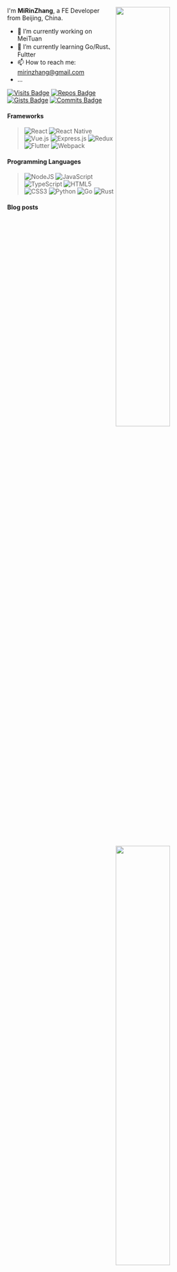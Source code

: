 [<img align="right" width="50%" src="https://github-readme-stats.vercel.app/api?username=MiRinZhang&show_icons=true&count_private=true&theme=onedark">]((https://github.com/MiRinZhang/github-readme-stats))

I'm **MiRinZhang**, a FE Developer from Beijing, China.

- 🔭 I’m currently working on MeiTuan
- 🌱 I’m currently learning Go/Rust、Fultter
- 📫 How to reach me: mirinzhang@gmail.com
- ...

[![Visits Badge](https://badges.pufler.dev/visits/MiRinZhang/MiRinZhang)](https://badges.pufler.dev)
[![Repos Badge](https://badges.pufler.dev/repos/MiRinZhang)](https://badges.pufler.dev)
[![Gists Badge](https://badges.pufler.dev/gists/MiRinZhang)](https://badges.pufler.dev)
[![Commits Badge](https://badges.pufler.dev/commits/monthly/MiRinZhang)](https://badges.pufler.dev)

[<img align="right" width="50%" src="https://github-readme-stats.vercel.app/api/top-langs/?username=MiRinZhang&layout=compact">]((https://github.com/MiRinZhang/github-readme-stats))

#### Frameworks
> <img alt="React" src="https://img.shields.io/badge/react%20-%2320232a.svg?&style=for-the-badge&logo=react&logoColor=%2361DAFB"/>
> <img alt="React Native" src="https://img.shields.io/badge/react_native%20-%2320232a.svg?&style=for-the-badge&logo=react&logoColor=%2361DAFB"/>
> <img alt="Vue.js" src="https://img.shields.io/badge/vuejs%20-%2335495e.svg?&style=for-the-badge&logo=vue.js&logoColor=%234FC08D"/>
> <img alt="Express.js" src="https://img.shields.io/badge/express.js%20-%23404d59.svg?&style=for-the-badge"/>
> <img alt="Redux" src="https://img.shields.io/badge/redux%20-%23593d88.svg?&style=for-the-badge&logo=redux&logoColor=white"/>
> <img alt="Flutter" src="https://img.shields.io/badge/Flutter%20-%2302569B.svg?&style=for-the-badge&logo=Flutter&logoColor=white" />
> <img alt="Webpack" src="https://img.shields.io/badge/webpack%20-%238DD6F9.svg?&style=for-the-badge&logo=webpack&logoColor=black" />


#### Programming Languages
> <img alt="NodeJS" src="https://img.shields.io/badge/node.js%20-%2343853D.svg?&style=for-the-badge&logo=node.js&logoColor=white"/>
> <img alt="JavaScript" src="https://img.shields.io/badge/javascript%20-%23323330.svg?&style=for-the-badge&logo=javascript&logoColor=%23F7DF1E"/>
> <img alt="TypeScript" src="https://img.shields.io/badge/typescript%20-%23007ACC.svg?&style=for-the-badge&logo=typescript&logoColor=white"/>
> <img alt="HTML5" src="https://img.shields.io/badge/html5%20-%23E34F26.svg?&style=for-the-badge&logo=html5&logoColor=white"/>
> <img alt="CSS3" src="https://img.shields.io/badge/css3%20-%231572B6.svg?&style=for-the-badge&logo=css3&logoColor=white"/>
> <img alt="Python" src="https://img.shields.io/badge/python%20-%2314354C.svg?&style=for-the-badge&logo=python&logoColor=white"/>
> <img alt="Go" src="https://img.shields.io/badge/go-%2300ADD8.svg?&style=for-the-badge&logo=go&logoColor=white"/>
> <img alt="Rust" src="https://img.shields.io/badge/rust-%23000000.svg?&style=for-the-badge&logo=rust&logoColor=white"/>

#### Blog posts
<!-- BLOG-POST-LIST:START -->
<!-- BLOG-POST-LIST:END -->
